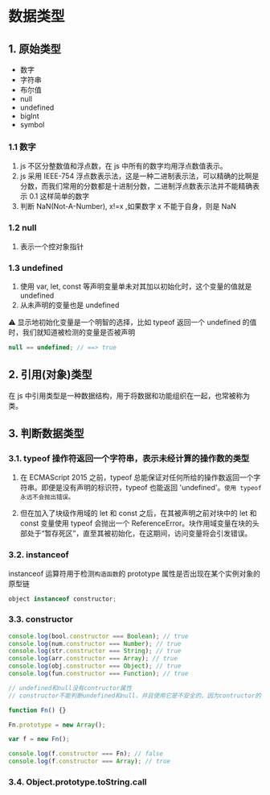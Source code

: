 # 数据类型

## 1. 原始类型

-   数字
-   字符串
-   布尔值
-   null
-   undefined
-   bigInt
-   symbol

### 1.1 数字

1. js 不区分整数值和浮点数，在 js 中所有的数字均用浮点数值表示。
2. js 采用 IEEE-754 浮点数表示法，这是一种二进制表示法，可以精确的比啊是分数，而我们常用的分数都是十进制分数，二进制浮点数表示法并不能精确表示 0.1 这样简单的数字
3. 判断 NaN(Not-A-Number), x!=x ,如果数字 x 不能于自身，则是 NaN

### 1.2 null

1. 表示一个控对象指针

### 1.3 undefined

1. 使用 var, let, const 等声明变量单未对其加以初始化时，这个变量的值就是 undefined
2. 从未声明的变量也是 undefined

⚠️ 显示地初始化变量是一个明智的选择，比如 typeof 返回一个 undefined 的值时，我们就知道被检测的变量是否被声明

```js
null == undefined; // ==> true
```

## 2. 引用(对象)类型

在 js 中引用类型是一种数据结构，用于将数据和功能组织在一起，也常被称为类。

## 3. 判断数据类型

### 3.1. typeof 操作符返回一个字符串，表示未经计算的操作数的类型

1. 在 ECMAScript 2015 之前，typeof 总能保证对任何所给的操作数返回一个字符串。即便是没有声明的标识符，typeof 也能返回 'undefined'。`使用 typeof 永远不会抛出错误。`

2. 但在加入了块级作用域的 let 和 const 之后，在其被声明之前对块中的 let 和 const 变量使用 typeof 会抛出一个 ReferenceError。块作用域变量在块的头部处于“暂存死区”，直至其被初始化，在这期间，访问变量将会引发错误。

### 3.2. instanceof

instanceof 运算符用于检测`构造函数`的 prototype 属性是否出现在某个实例对象的原型链

```js
object instanceof constructor;
```

### 3.3. constructor

```js
console.log(bool.constructor === Boolean); // true
console.log(num.constructor === Number); // true
console.log(str.constructor === String); // true
console.log(arr.constructor === Array); // true
console.log(obj.constructor === Object); // true
console.log(fun.constructor === Function); // true

// undefined和null没有contructor属性
// constructor不能判断undefined和null，并且使用它是不安全的，因为contructor的指向是可以改变的

function Fn() {}

Fn.prototype = new Array();

var f = new Fn();

console.log(f.constructor === Fn); // false
console.log(f.constructor === Array); // true
```

### 3.4. Object.prototype.toString.call
